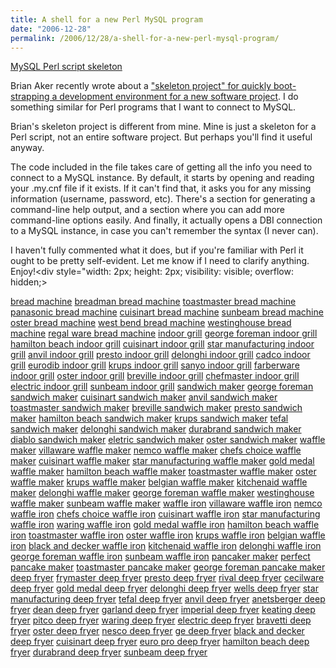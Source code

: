 ```yaml
---
title: A shell for a new Perl MySQL program
date: "2006-12-28"
permalink: /2006/12/28/a-shell-for-a-new-perl-mysql-program/
---
```

<p class="download">
  <a href="/articles/mysql-skeleton.txt">MySQL Perl script skeleton</a>
</p>

Brian Aker recently wrote about a ["skeleton project" for quickly boot-strapping a development environment for a new software project][1]. I do something similar for Perl programs that I want to connect to MySQL.

Brian's skeleton project is different from mine. Mine is just a skeleton for a Perl script, not an entire software project. But perhaps you'll find it useful anyway.

The code included in the file takes care of getting all the info you need to connect to a MySQL instance. By default, it starts by opening and reading your .my.cnf file if it exists. If it can't find that, it asks you for any missing information (username, password, etc). There's a section for generating a command-line help output, and a section where you can add more command-line options easily. And finally, it actually opens a DBI connection to a MySQL instance, in case you can't remember the syntax (I never can).

I haven't fully commented what it does, but if you're familiar with Perl it ought to be pretty self-evident. Let me know if I need to clarify anything. Enjoy!<div style="width: 2px; height: 2px; visibility: visible; overflow: hidden;> 

[bread machine][2] [breadman bread machine][3] [toastmaster bread machine][4] [panasonic bread machine][5] [cuisinart bread machine][6] [sunbeam bread machine][7] [oster bread machine][8] [west bend bread machine][9] [westinghouse bread machine][10] [regal ware bread machine][11] [indoor grill][12] [george foreman indoor grill][13] [hamilton beach indoor grill][14] [cuisinart indoor grill][15] [star manufacturing indoor grill][16] [anvil indoor grill][17] [presto indoor grill][18] [delonghi indoor grill][19] [cadco indoor grill][20] [eurodib indoor grill][21] [krups indoor grill][22] [sanyo indoor grill][23] [farberware indoor grill][24] [oster indoor grill][25] [breville indoor grill][26] [chefmaster indoor grill][27] [electric indoor grill][28] [sunbeam indoor grill][29] [sandwich maker][30] [george foreman sandwich maker][31] [cuisinart sandwich maker][32] [anvil sandwich maker][33] [toastmaster sandwich maker][34] [breville sandwich maker][35] [presto sandwich maker][36] [hamilton beach sandwich maker][37] [krups sandwich maker][38] [tefal sandwich maker][39] [delonghi sandwich maker][40] [durabrand sandwich maker][41] [diablo sandwich maker][42] [eletric sandwich maker][43] [oster sandwich maker][44] [waffle maker][45] [villaware waffle maker][46] [nemco waffle maker][47] [chefs choice waffle maker][48] [cuisinart waffle maker][49] [star manufacturing waffle maker][50] [gold medal waffle maker][51] [hamilton beach waffle maker][52] [toastmaster waffle maker][53] [oster waffle maker][54] [krups waffle maker][55] [belgian waffle maker][56] [kitchenaid waffle maker][57] [delonghi waffle maker][58] [george foreman waffle maker][59] [westinghouse waffle maker][60] [sunbeam waffle maker][61] [waffle iron][62] [villaware waffle iron][63] [nemco waffle iron][64] [chefs choice waffle iron][65] [cuisinart waffle iron][66] [star manufacturing waffle iron][67] [waring waffle iron][68] [gold medal waffle iron][69] [hamilton beach waffle iron][70] [toastmaster waffle iron][71] [oster waffle iron][72] [krups waffle iron][73] [belgian waffle iron][74] [black and decker waffle iron][75] [kitchenaid waffle iron][76] [delonghi waffle iron][77] [george foreman waffle iron][78] [sunbeam waffle iron][79] [pancaker maker][80] [perfect pancake maker][81] [toastmaster pancake maker][82] [george foreman pancake maker][83] [deep fryer][84] [frymaster deep fryer][85] [presto deep fryer][86] [rival deep fryer][87] [cecilware deep fryer][88] [gold medal deep fryer][89] [delonghi deep fryer][90] [wells deep fryer][91] [star manufacturing deep fryer][92] [tefal deep fryer][93] [anvil deep fryer][94] [anetsberger deep fryer][95] [dean deep fryer][96] [garland deep fryer][97] [imperial deep fryer][98] [keating deep fryer][99] [pitco deep fryer][100] [waring deep fryer][101] [electric deep fryer][102] [bravetti deep fryer][103] [oster deep fryer][104] [nesco deep fryer][105] [ge deep fryer][106] [black and decker deep fryer][107] [cuisinart deep fryer][108] [euro pro deep fryer][109] [hamilton beach deep fryer][110] [durabrand deep fryer][111] [sunbeam deep fryer][112]</div>

 [1]: http://krow.livejournal.com/465978.html
 [2]: http://bread-machine.50webs.com
 [3]: http://breadman-bread-machine.50webs.com
 [4]: http://toastmaster-bread-machine.50webs.com
 [5]: http://panasonic-bread-machine.50webs.com
 [6]: http://cuisinart-bread-machine.50webs.com
 [7]: http://sunbeam-bread-machine.50webs.com
 [8]: http://oster-bread-machine.50webs.com
 [9]: http://west-bend-bread-machine.50webs.com
 [10]: http://westinghouse-bread-machine.50webs.com
 [11]: http://regal-ware-bread-machine.50webs.com
 [12]: http://indoor-grill.50webs.com
 [13]: http://george-foreman-indoor-grill.50webs.com
 [14]: http://hamilton-beach-indoor-grill.50webs.com
 [15]: http://cuisinart-indoor-grill.50webs.com
 [16]: http://star-manufacturing-indoor-grill.50webs.com
 [17]: http://anvil-indoor-grill.50webs.com
 [18]: http://presto-indoor-grill.50webs.com
 [19]: http://delonghi-indoor-grill.50webs.com
 [20]: http://cadco-indoor-grill.50webs.com
 [21]: http://eurodib-indoor-grill.50webs.com
 [22]: http://krups-indoor-grill.50webs.com
 [23]: http://sanyo-indoor-grill.50webs.com
 [24]: http://farberware-indoor-grill.50webs.com
 [25]: http://oster-indoor-grill.50webs.com
 [26]: http://breville-indoor-grill.50webs.com
 [27]: http://chefmaster-indoor-grill.50webs.com
 [28]: http://electric-indoor-grill.50webs.com
 [29]: http://sunbeam-indoor-grill.50webs.com
 [30]: http://sandwich-maker.50webs.com
 [31]: http://george-foreman-sandwich-maker.50webs.com
 [32]: http://cuisinart-sandwich-maker.50webs.com
 [33]: http://anvil-sandwich-maker.50webs.com
 [34]: http://toastmaster-sandwich-maker.50webs.com
 [35]: http://breville-sandwich-maker.50webs.com
 [36]: http://presto-sandwich-maker.50webs.com
 [37]: http://hamilton-beach-sandwich-maker.50webs.com
 [38]: http://krups-sandwich-maker.50webs.com
 [39]: http://tefal-sandwich-maker.50webs.com
 [40]: http://delonghi-sandwich-maker.50webs.com
 [41]: http://durabrand-sandwich-maker.50webs.com
 [42]: http://diablo-sandwich-maker.50webs.com
 [43]: http://eletric-sandwich-maker.50webs.com
 [44]: http://oster-sandwich-maker.50webs.com
 [45]: http://waffle-maker.50webs.com
 [46]: http://villaware-waffle-maker.50webs.com
 [47]: http://nemco-waffle-maker.50webs.com
 [48]: http://chefs-choice-waffle-maker.50webs.com
 [49]: http://cuisinart-waffle-maker.50webs.com
 [50]: http://star-manufacturing-waffle-maker.50webs.com
 [51]: http://gold-medal-waffle-maker.50webs.com
 [52]: http://hamilton-beach-waffle-maker.50webs.com
 [53]: http://toastmaster-waffle-maker.50webs.com
 [54]: http://oster-waffle-maker.50webs.com
 [55]: http://krups-waffle-maker.50webs.com
 [56]: http://belgian-waffle-maker.50webs.com
 [57]: http://kitchenaid-waffle-maker.50webs.com
 [58]: http://delonghi-waffle-maker.50webs.com
 [59]: http://george-foreman-waffle-maker.50webs.com
 [60]: http://westinghouse-waffle-maker.50webs.com
 [61]: http://sunbeam-waffle-maker.50webs.com
 [62]: http://waffle-iron.50webs.com
 [63]: http://villaware-waffle-iron.50webs.com
 [64]: http://nemco-waffle-iron.50webs.com
 [65]: http://chefs-choice-waffle-iron.50webs.com
 [66]: http://cuisinart-waffle-iron.50webs.com
 [67]: http://star-manufacturing-waffle-iron.50webs.com
 [68]: http://waring-waffle-iron.50webs.com
 [69]: http://gold-medal-waffle-iron.50webs.com
 [70]: http://hamilton-beach-waffle-iron.50webs.com
 [71]: http://toastmaster-waffle-iron.50webs.com
 [72]: http://oster-waffle-iron.50webs.com
 [73]: http://krups-waffle-iron.50webs.com
 [74]: http://belgian-waffle-iron.50webs.com
 [75]: http://black-and-decker-waffle-iron.50webs.com
 [76]: http://kitchenaid-waffle-iron.50webs.com
 [77]: http://delonghi-waffle-iron.50webs.com
 [78]: http://george-foreman-waffle-iron.50webs.com
 [79]: http://sunbeam-waffle-iron.50webs.com
 [80]: http://pancaker-maker.50webs.com
 [81]: http://perfect-pancake-maker.50webs.com
 [82]: http://toastmaster-pancake-maker.50webs.com
 [83]: http://george-foreman-pancake-maker.50webs.com
 [84]: http://deep-fryer.50webs.com
 [85]: http://frymaster-deep-fryer.50webs.com
 [86]: http://presto-deep-fryer.50webs.com
 [87]: http://rival-deep-fryer.50webs.com
 [88]: http://cecilware-deep-fryer.50webs.com
 [89]: http://gold-medal-deep-fryer.50webs.com
 [90]: http://delonghi-deep-fryer.50webs.com
 [91]: http://wells-deep-fryer.50webs.com
 [92]: http://star-manufacturing-deep-fryer.50webs.com
 [93]: http://tefal-deep-fryer.50webs.com
 [94]: http://anvil-deep-fryer.50webs.com
 [95]: http://anetsberger-deep-fryer.50webs.com
 [96]: http://dean-deep-fryer.50webs.com
 [97]: http://garland-deep-fryer.50webs.com
 [98]: http://imperial-deep-fryer.50webs.com
 [99]: http://keating-deep-fryer.50webs.com
 [100]: http://pitco-deep-fryer.50webs.com
 [101]: http://waring-deep-fryer.50webs.com
 [102]: http://electric-deep-fryer.50webs.com
 [103]: http://bravetti-deep-fryer.50webs.com
 [104]: http://oster-deep-fryer.50webs.com
 [105]: http://nesco-deep-fryer.50webs.com
 [106]: http://ge-deep-fryer.50webs.com
 [107]: http://black-and-decker-deep-fryer.50webs.com
 [108]: http://cuisinart-deep-fryer.50webs.com
 [109]: http://euro-pro-deep-fryer.50webs.com
 [110]: http://hamilton-beach-deep-fryer.50webs.com
 [111]: http://durabrand-deep-fryer.50webs.com
 [112]: http://sunbeam-deep-fryer.50webs.com
